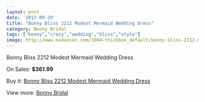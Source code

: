 ```yaml
---
layout: post
date: '2017-09-29'
title: "Bonny Bliss 2212 Modest Mermaid Wedding Dress"
category: Bonny Bridal
tags: ["bonny","crazy","wedding","bliss","style"]
image: http://www.eudances.com/1004-thickbox_default/bonny-bliss-2212-modest-mermaid-wedding-dress.jpg
---
```

Bonny Bliss 2212 Modest Mermaid Wedding Dress

On Sales: **$361.99**
<a href="https://www.eudances.com/en/bonny-bridal/359-bonny-bliss-2212-modest-mermaid-wedding-dress.html"><amp-img layout="responsive" width="600" height="600" src="//www.eudances.com/1004-thickbox_default/bonny-bliss-2212-modest-mermaid-wedding-dress.jpg" alt="Bonny Bliss 2212 Modest Mermaid Wedding Dress 0" /></a>
<a href="https://www.eudances.com/en/bonny-bridal/359-bonny-bliss-2212-modest-mermaid-wedding-dress.html"><amp-img layout="responsive" width="600" height="600" src="//www.eudances.com/1005-thickbox_default/bonny-bliss-2212-modest-mermaid-wedding-dress.jpg" alt="Bonny Bliss 2212 Modest Mermaid Wedding Dress 1" /></a>

Buy it: [Bonny Bliss 2212 Modest Mermaid Wedding Dress](https://www.eudances.com/en/bonny-bridal/359-bonny-bliss-2212-modest-mermaid-wedding-dress.html "Bonny Bliss 2212 Modest Mermaid Wedding Dress")

View more: [Bonny Bridal](https://www.eudances.com/en/3-bonny-bridal "Bonny Bridal")